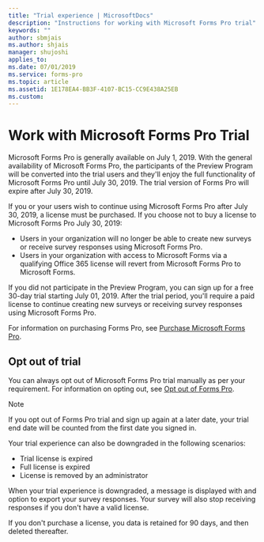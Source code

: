 ```yaml
---
title: "Trial experience | MicrosoftDocs"
description: "Instructions for working with Microsoft Forms Pro trial"
keywords: ""
author: sbmjais
ms.author: shjais
manager: shujoshi
applies_to: 
ms.date: 07/01/2019
ms.service: forms-pro
ms.topic: article
ms.assetid: 1E178EA4-BB3F-4107-BC15-CC9E438A25EB
ms.custom: 
---
```


# Work with Microsoft Forms Pro Trial

Microsoft Forms Pro is generally available on July 1, 2019. With the general availability of Microsoft Forms Pro, the participants of the Preview Program will be converted into the trial users and they'll enjoy the full functionality of Microsoft Forms Pro until July 30, 2019. The trial version of Forms Pro will expire after July 30, 2019. 

If you or your users wish to continue using Microsoft Forms Pro after July 30, 2019, a license must be purchased. If you choose not to buy a license to Microsoft Forms Pro July 30, 2019:

- Users in your organization will no longer be able to create new surveys or receive survey responses using Microsoft Forms Pro.  
- Users in your organization with access to Microsoft Forms via a qualifying Office 365 license will revert from Microsoft Forms Pro to Microsoft Forms.

If you did not participate in the Preview Program, you can sign up for a free 30-day trial starting July 01, 2019. After the trial period, you'll require a paid license to continue creating new surveys or receiving survey responses using Microsoft Forms Pro.

For information on purchasing Forms Pro, see [Purchase Microsoft Forms Pro](purchase.md).

## Opt out of trial

You can always opt out of Microsoft Forms Pro trial manually as per your requirement. For information on opting out, see [Opt out of Forms Pro](administer.md#opt-out-of-forms-pro).

> [!NOTE]
> If you opt out of Forms Pro trial and sign up again at a later date, your trial end date will be counted from the first date you signed in.

Your trial experience can also be downgraded in the following scenarios:

- Trial license is expired
- Full license is expired
- License is removed by an administrator

When your trial experience is downgraded, a message is displayed with and option to export your survey responses. Your survey will also stop receiving responses if you don't have a valid license.

If you don't purchase a license, you data is retained for 90 days, and then deleted thereafter.